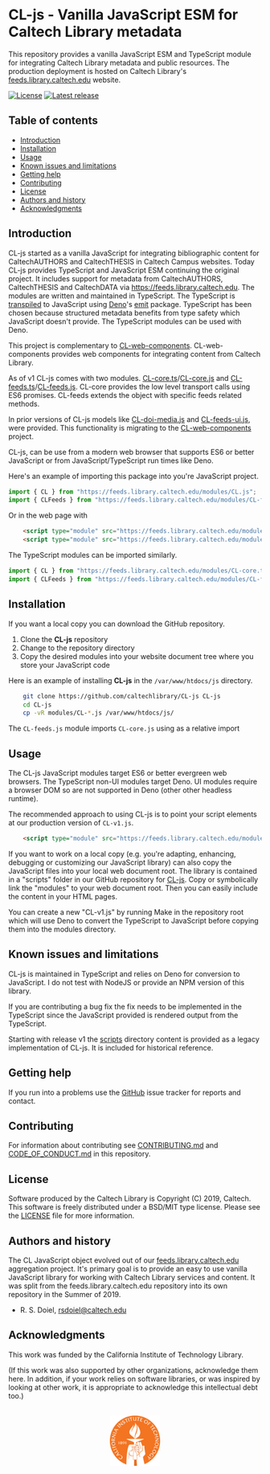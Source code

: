 CL-js - Vanilla JavaScript ESM for Caltech Library metadata
===========================================================

This repository provides a vanilla JavaScript ESM and TypeScript module for integrating Caltech Library metadata and public resources. The production deployment is hosted on Caltech Library's [feeds.library.caltech.edu](https://feeds.library.caltech.edu) website.

[![License](https://img.shields.io/badge/License-BSD%203--Clause-blue.svg?style=flat-square)](https://choosealicense.com/licenses/bsd-3-clause)
[![Latest release](https://img.shields.io/badge/Latest_release-0.1.2-b44e88.svg?style=flat-square)](http://shields.io)


Table of contents
-----------------

* [Introduction](#introduction)
* [Installation](#installation)
* [Usage](#usage)
* [Known issues and limitations](#known-issues-and-limitations)
* [Getting help](#getting-help)
* [Contributing](#contributing)
* [License](#license)
* [Authors and history](#authors-and-history)
* [Acknowledgments](#authors-and-acknowledgments)


Introduction
------------

CL-js started as a vanilla JavaScript for integrating bibliographic content for CaltechAUTHORS and CaltechTHESIS in Caltech Campus websites. Today CL-js provides TypeScript and JavaScript ESM continuing the original project. It includes support for metadata from CaltechAUTHORS, CaltechTHESIS and CaltechDATA via <https://feeds.library.caltech.edu>. The modules are written and maintained in TypeScript. The TypeScript is [transpiled](https://en.wikipedia.org/wiki/Source-to-source_compiler "source to source translation") to JavaScript using [Deno](https://deno.com)'s [emit](https://jsr.io/@deno/emit) package. TypeScript has been chosen because structured metadata benefits from type safety which JavaScript doesn't provide. The TypeScript modules can be used with Deno.

This project is complementary to [CL-web-components](https://github.com/caltechlibrary/CL-web-components "web components shared between Caltech Library projects"). CL-web-components provides web components for integrating content from Caltech Library.

As of v1 CL-js comes with two modules. [CL-core.ts](CL-core.ts)/[CL-core.js](modules/CL-core.js) and [CL-feeds.ts](CL-feeds.ts)/[CL-feeds.js](modules/CL-feeds.js). CL-core provides the low level transport calls using ES6 promises. CL-feeds extends the object with specific feeds related methods. 

In prior versions of CL-js models like [CL-doi-media.js](scripts/CL-doi-media.js) and [CL-feeds-ui.js](scripts/CL-feeds-ui.js), were provided. This functionality is migrating to the [CL-web-components](https://github.com/caltechlibrary/CL-web-components) project.

CL-js, can be use from a modern web browser that supports ES6 or better JavaScript or from JavaScript/TypeScript run times like Deno.

Here's an example of importing this package into you're JavaScript project.

~~~JavaScript
import { CL } from "https://feeds.library.caltech.edu/modules/CL.js";
import { CLFeeds } from "https://feeds.library.caltech.edu/modules/CL-feeds.js";
~~~

Or in the web page with 

~~~HTML
    <script type="module" src="https://feeds.library.caltech.edu/modules/CL.js"></script>
    <script type="module" src="https://feeds.library.caltech.edu/modules/CL-feeds.js"></script>
~~~

The TypeScript modules can be imported similarly.

~~~JavaScript
import { CL } from "https://feeds.library.caltech.edu/modules/CL-core.ts";
import { CLFeeds } from "https://feeds.library.caltech.edu/modules/CL-feeds.ts";`.
~~~

Installation
------------

If you want a local copy you can download the GitHub repository.

1. Clone the **CL-js** repository
2. Change to the repository directory
3. Copy the desired modules into your website document tree where you store your JavaScript code

Here is an example of installing **CL-js** in the `/var/www/htdocs/js` directory.

```bash
    git clone https://github.com/caltechlibrary/CL-js CL-js
    cd CL-js
    cp -vR modules/CL-*.js /var/www/htdocs/js/
```

The `CL-feeds.js` module imports `CL-core.js` using as a relative import

Usage
-----

The CL-js JavaScript modules target ES6 or better evergreen web browsers. The TypeScript non-UI modules target Deno. UI modules require a browser DOM so are not supported in Deno (other other headless runtime).

The recommended approach to using CL-js is to point your script elements at our production version of `CL-v1.js`.

```html
    <script type="module" src="https://feeds.library.caltech.edu/modules/CL-v1.js"></script>
```

If you want to work on a local copy (e.g. you're adapting, enhancing, debugging or customizing our JavaScript library) can also copy the JavaScript files into your local web document root.  The library is contained in a "scripts" folder in our GitHub repository for [CL-js](https://github.com/caltechlibrary/CL-js). Copy or symbolically link the "modules" to your web document root. Then you can easily include the content in your HTML pages.

You can create a new "CL-v1.js" by running Make in the repository root which will use Deno to convert the TypeScript to JavaScript before copying them into the modules directory.

Known issues and limitations
----------------------------

CL-js is maintained in TypeScript and relies on Deno for conversion to JavaScript. I do not test with NodeJS or provide an NPM version of this library.

If you are contributing a bug fix the fix needs to be implemented in the TypeScript since the JavaScript provided is rendered output from the TypeScript.

Starting with release v1 the [scripts](scripts/) directory content is provided as a legacy implementation of CL-js. It is included for historical reference.

Getting help
------------

If you run into a problems use the [GitHub](https://github.com/caltechlibrary/cl-js/issues) issue tracker for
reports and contact.

Contributing
------------

For information about contributing see [CONTRIBUTING.md](contributing.html)
and [CODE_OF_CONDUCT.md](code-of-conduct.html) in this repository.


License
-------

Software produced by the Caltech Library is Copyright (C) 2019, Caltech.  This software is freely distributed under a BSD/MIT type license.  Please see the [LICENSE](LICENSE) file for more information.


Authors and history
---------------------------

The CL JavaScript object evolved out of our [feeds.library.caltech.edu](https://feeds.library.caltech.edu) aggregation project. It's primary goal is to provide an easy to use vanilla JavaScript library for working with Caltech Library services and content.  It was split from the feeds.library.caltech.edu repository into its own repository in the Summer of 2019.

- R. S. Doiel, <rsdoiel@caltech.edu>

Acknowledgments
---------------

This work was funded by the California Institute of Technology Library.

(If this work was also supported by other organizations, acknowledge them here.  In addition, if your work relies on software libraries, or was inspired by looking at other work, it is appropriate to acknowledge this intellectual debt too.)

<div align="center">
  <br>
  <a href="https://www.caltech.edu">
    <img width="100" height="100" src="assets/caltech-round.svg">
  </a>
</div>
